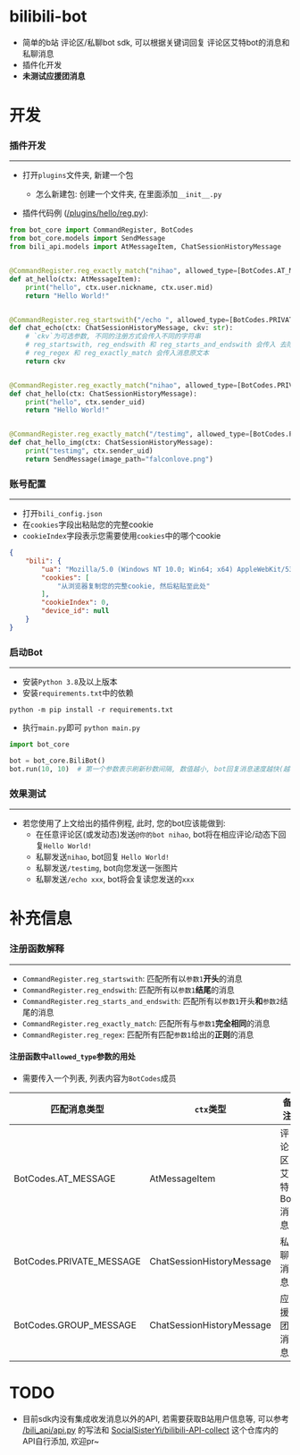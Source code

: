 # bilibili-bot
- 简单的b站 评论区/私聊bot sdk, 可以根据关键词回复 评论区艾特bot的消息和私聊消息
- 插件化开发
- **未测试应援团消息**



# 开发

### 插件开发

------


- 打开`plugins`文件夹, 新建一个包
  - 怎么新建包: 创建一个文件夹, 在里面添加`__init__.py`

- 插件代码例 ([/plugins/hello/reg.py](/blob/main/plugins/hello/reg.py)):

```python
from bot_core import CommandRegister, BotCodes
from bot_core.models import SendMessage
from bili_api.models import AtMessageItem, ChatSessionHistoryMessage


@CommandRegister.reg_exactly_match("nihao", allowed_type=[BotCodes.AT_MESSAGE])
def at_hello(ctx: AtMessageItem):
    print("hello", ctx.user.nickname, ctx.user.mid)
    return "Hello World!"


@CommandRegister.reg_startswith("/echo ", allowed_type=[BotCodes.PRIVATE_MESSAGE])
def chat_echo(ctx: ChatSessionHistoryMessage, ckv: str):
    # `ckv`为可选参数, 不同的注册方式会传入不同的字符串
    # reg_startswith, reg_endswith 和 reg_starts_and_endswith 会传入 去除指令部分后 的消息文本
    # reg_regex 和 reg_exactly_match 会传入消息原文本
    return ckv


@CommandRegister.reg_exactly_match("nihao", allowed_type=[BotCodes.PRIVATE_MESSAGE, BotCodes.GROUP_MESSAGE])
def chat_hello(ctx: ChatSessionHistoryMessage):
    print("hello", ctx.sender_uid)
    return "Hello World!"


@CommandRegister.reg_exactly_match("/testimg", allowed_type=[BotCodes.PRIVATE_MESSAGE, BotCodes.GROUP_MESSAGE])
def chat_hello_img(ctx: ChatSessionHistoryMessage):
    print("testimg", ctx.sender_uid)
    return SendMessage(image_path="falconlove.png")

```



### 账号配置

----

- 打开`bili_config.json`
- 在`cookies`字段出粘贴您的完整cookie
- `cookieIndex`字段表示您需要使用`cookies`中的哪个cookie

```json
{
    "bili": {
        "ua": "Mozilla/5.0 (Windows NT 10.0; Win64; x64) AppleWebKit/537.36 (KHTML, like Gecko) Chrome/103.0.5060.114 Safari/537.36 Edg/103.0.1264.62",
        "cookies": [
            "从浏览器复制您的完整cookie, 然后粘贴至此处"
        ],
        "cookieIndex": 0,
        "device_id": null
    }
}
```



### 启动Bot

----

- 安装`Python 3.8`及以上版本
- 安装`requirements.txt`中的依赖

```shell
python -m pip install -r requirements.txt
```

- 执行`main.py`即可 `python main.py`

```python
import bot_core

bot = bot_core.BiliBot()
bot.run(10, 10)  # 第一个参数表示刷新秒数间隔, 数值越小, bot回复消息速度越快(越容易寄), 第二个参数为刷新秒数随机偏移值
```



### 效果测试

----

- 若您使用了上文给出的插件例程, 此时, 您的bot应该能做到:
  - 在任意评论区(或发动态)发送`@你的bot nihao`, bot将在相应评论/动态下回复`Hello World!`
  - 私聊发送`nihao`, bot回复 `Hello World!`
  - 私聊发送`/testimg`, bot向您发送一张图片
  - 私聊发送`/echo xxx`, bot将会复读您发送的`xxx`



# 补充信息

### 注册函数解释

----

- `CommandRegister.reg_startswith`: 匹配所有以`参数1`**开头**的消息
- `CommandRegister.reg_endswith`: 匹配所有以`参数1`**结尾**的消息
- `CommandRegister.reg_starts_and_endswith`: 匹配所有以`参数1`开头**和**`参数2`结尾的消息
- `CommandRegister.reg_exactly_match`: 匹配所有与`参数1`**完全相同**的消息
- `CommandRegister.reg_regex`: 匹配所有匹配`参数1`给出的**正则**的消息

#### 注册函数中`allowed_type`参数的用处

- 需要传入一个列表, 列表内容为`BotCodes`成员

| 匹配消息类型             | `ctx`类型                 | 备注              |
| ------------------------ | ------------------------- | ----------------- |
| BotCodes.AT_MESSAGE      | AtMessageItem             | 评论区艾特Bot消息 |
| BotCodes.PRIVATE_MESSAGE | ChatSessionHistoryMessage | 私聊消息          |
| BotCodes.GROUP_MESSAGE   | ChatSessionHistoryMessage | 应援团消息        |



# TODO

 - 目前sdk内没有集成收发消息以外的API, 若需要获取B站用户信息等, 可以参考 [/bili_api/api.py](/blob/main/bili_api/api.py) 的写法和 [SocialSisterYi/bilibili-API-collect](https://github.com/SocialSisterYi/bilibili-API-collect) 这个仓库内的API自行添加, 欢迎pr~

